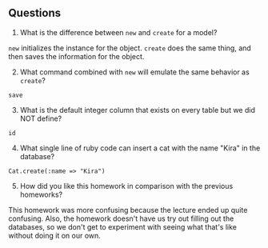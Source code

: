 ## Questions

1. What is the difference between `new` and `create` for a model?

  `new` initializes the instance for the object. `create` does the same thing, and then saves the information for the object.

2. What command combined with `new` will emulate the same behavior as `create`?

  `save`

3. What is the default integer column that exists on every table but we did NOT define?

  `id`

4. What single line of ruby code can insert a cat with the name "Kira" in the database?

  ```
  Cat.create(:name => "Kira")
  ```

5. How did you like this homework in comparison with the previous homeworks?

  This homework was more confusing because the lecture ended up quite confusing. Also, the homework doesn't have us try out filling out the databases, so we don't get to experiment with seeing what that's like without doing it on our own.
